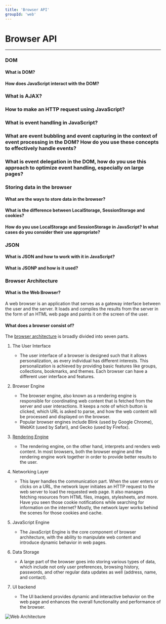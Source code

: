 ```yaml
---
title: 'Browser API'
groupId: 'web'
---
```


# Browser API

---

### DOM
#### What is DOM?
#### How does JavaScript interact with the DOM?

### What is AJAX?
### How to make an HTTP request using JavaScript?

### What is event handling in JavaScript?
### What are event bubbling and event capturing in the context of event processing in the DOM? How do you use these concepts to effectively handle events?
### What is event delegation in the DOM, how do you use this approach to optimize event handling, especially on large pages?

### Storing data in the browser
#### What are the ways to store data in the browser?
#### What is the difference between LocalStorage, SessionStorage and cookies?
#### How do you use LocalStorage and SessionStorage in JavaScript? In what cases do you consider their use appropriate?

### JSON
#### What is JSON and how to work with it in JavaScript?
#### What is JSONP and how is it used?

### Browser Architecture
#### What is the Web Browser?
A web browser is an application that serves as a gateway interface between the user and the server.
It loads and compiles the results from the server in the form of an HTML web page and paints it on the screen of the user.

#### What does a browser consist of?
The [browser architecture](https://www.geeksforgeeks.org/browser-architecture/) is broadly divided into seven parts.
1. The User Interface
   * The user interface of a browser is designed such that it allows personalization, as every individual has different interests.
   This personalization is achieved by providing basic features like groups, collections, bookmarks, and themes.
   Each browser can have a different user interface and features.

2. Browser Engine
   * The browser engine, also known as a rendering engine is responsible for coordinating web content that is fetched from the server and user interactions.
   It keeps a note of which button is clicked, which URL is asked to parse, and how the web content will be processed and displayed on the browser.
   * Popular browser engines include Blink (used by Google Chrome), WebKit (used by Safari), and Gecko (used by Firefox).

3. [Rendering Engine](https://developer.mozilla.org/en-US/docs/Glossary/Rendering_engine)
   * The rendering engine, on the other hand, interprets and renders web content.
   In most browsers, both the browser engine and the rendering engine work together in order to provide better results to the user.

4. Networking Layer
   * This layer handles the communication part.
   When the user enters or clicks on a URL, the network layer initiates an HTTP request to the web server to load the requested web page.
   It also manages fetching resources from HTML files, images, stylesheets, and more.
   Have you seen those cookie notifications while searching for information on the internet?
   Mostly, the network layer works behind the scenes for those cookies and cache.

5. JavaScript Engine
   * The JavaScript Engine is the core component of browser architecture, with the ability to manipulate web content and introduce dynamic behavior in web pages.

6. Data Storage
   * A large part of the browser goes into storing various types of data, which include not only user preferences, browsing history, passwords, and other regular data updates as well (address, name, and contact).

7. UI backend
   * The UI backend provides dynamic and interactive behavior on the web page and enhances the overall functionality and performance of the browser.

![Web Architecture](/images/web-architecture.png)
